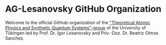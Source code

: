 # AG-Lesanovsky GitHub Organization
Welcome to the official GitHub-organization of the ["Theoretical Atomic Physics and Synthetic Quantum Systems"-group](https://open-quantum-systems.com) of the University of Tübingen led by Prof. Dr. Igor Lesanovsky and Priv.-Doz. Dr. Beatriz Olmos Sanchez. 
